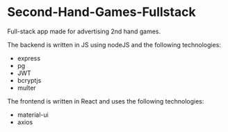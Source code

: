 # Second-Hand-Games-Fullstack
Full-stack app made for advertising 2nd hand games.

The backend is written in JS using nodeJS and the following technologies:
- express
- pg
- JWT
- bcryptjs
- multer
  
The frontend is written in React and uses the following technologies:
- material-ui
- axios
